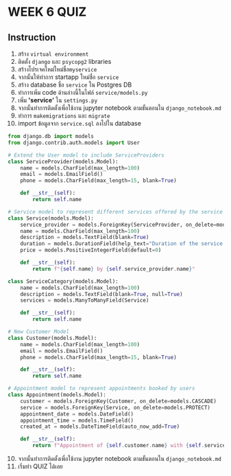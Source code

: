 # WEEK 6 QUIZ

## Instruction

1. สร้าง `virtual environment`
2. ติดตั้ง `django` และ `psycopg2` libraries
3. สร้างโปรเจคใหม่ใหม่ชื่อ`myservice`
4. จากนั้นให้ทำการ startapp ใหม่ชื่อ `service`
5. สร้าง database ชื่อ `service` ใน Postgres DB
6. ทำการเพิ่ม code ด้านล่างนี้ในไฟล์ `service/models.py`
7. เพิ่ม **'service'** ใน `settings.py`
8. จากนั้นทำการติดตั้งเพื่อใช้งาน jupyter notebook ตามขั้นตอนใน `django_notebook.md`
9. ทำการ `makemigrations` และ `migrate`
10. import ข้อมูลจาก `service.sql` ลงไปใน database

```python
from django.db import models
from django.contrib.auth.models import User

# Extend the User model to include ServiceProviders
class ServiceProvider(models.Model):
    name = models.CharField(max_length=100)
    email = models.EmailField()
    phone = models.CharField(max_length=15, blank=True)

    def __str__(self):
        return self.name

# Service model to represent different services offered by the service providers
class Service(models.Model):
    service_provider = models.ForeignKey(ServiceProvider, on_delete=models.CASCADE)
    name = models.CharField(max_length=100)
    description = models.TextField(blank=True)
    duration = models.DurationField(help_text="Duration of the service in HH:MM:SS")
    price = models.PositiveIntegerField(default=0)

    def __str__(self):
        return f"{self.name} by {self.service_provider.name}"

class ServiceCategory(models.Model):
    name = models.CharField(max_length=100)
    description = models.TextField(blank=True, null=True)
    services = models.ManyToManyField(Service)

    def __str__(self):
        return self.name

# New Customer Model
class Customer(models.Model):
    name = models.CharField(max_length=100)
    email = models.EmailField()
    phone = models.CharField(max_length=15, blank=True)

    def __str__(self):
        return self.name

# Appointment model to represent appointments booked by users
class Appointment(models.Model):
    customer = models.ForeignKey(Customer, on_delete=models.CASCADE)
    service = models.ForeignKey(Service, on_delete=models.PROTECT)
    appointment_date = models.DateField()
    appointment_time = models.TimeField()
    created_at = models.DateTimeField(auto_now_add=True)

    def __str__(self):
        return f"Appointment of {self.customer.name} with {self.service.service_provider.name} on {self.appointment_date} at {self.appointment_time}"
```

10. จากนั้นทำการติดตั้งเพื่อใช้งาน jupyter notebook ตามขั้นตอนใน `django_notebook.md`
11. เริ่มทำ QUIZ ได้เลย
